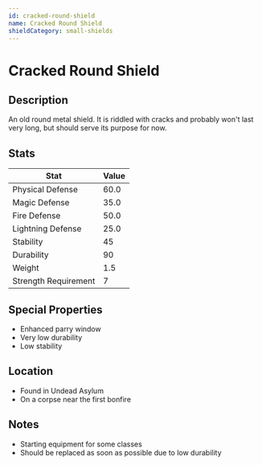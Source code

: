 ```yaml
---
id: cracked-round-shield
name: Cracked Round Shield
shieldCategory: small-shields
---
```


# Cracked Round Shield

## Description
An old round metal shield. It is riddled with cracks and probably won't last very long, but should serve its purpose for now.

## Stats

| Stat | Value |
|------|-------|
| Physical Defense | 60.0 |
| Magic Defense | 35.0 |
| Fire Defense | 50.0 |
| Lightning Defense | 25.0 |
| Stability | 45 |
| Durability | 90 |
| Weight | 1.5 |
| Strength Requirement | 7 |

## Special Properties
- Enhanced parry window
- Very low durability
- Low stability

## Location
- Found in Undead Asylum
- On a corpse near the first bonfire

## Notes
- Starting equipment for some classes
- Should be replaced as soon as possible due to low durability